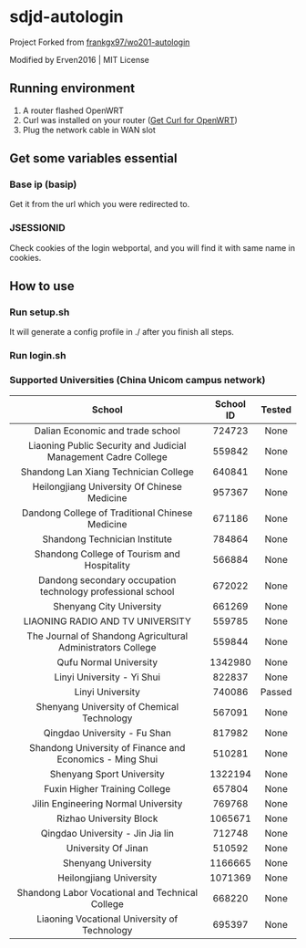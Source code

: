 # sdjd-autologin

Project Forked from [frankgx97/wo201-autologin](https://github.com/frankgx97/wo201-autologin)

Modified by Erven2016 | MIT License

## Running environment

1. A router flashed OpenWRT
2. Curl was installed on your router ([Get Curl for OpenWRT](https://openwrt.org/packages/pkgdata/curl))
3. Plug the network cable in WAN slot

## Get some variables essential

### Base ip (basip)

Get it from the url which you were redirected to.

### JSESSIONID

Check cookies of the login webportal, and you will find it with same name in cookies.

## How to use

### Run setup.sh

It will generate a config profile in ./ after you finish all steps.

### Run login.sh

### Supported Universities (China Unicom campus network)
| School | School ID | Tested |
| :---: | :---: | :--: |
| Dalian Economic and trade school | 724723 | None |
| Liaoning Public Security and Judicial Management Cadre College | 559842 | None |
| Shandong Lan Xiang Technician College | 640841 | None |
| Heilongjiang University Of Chinese Medicine | 957367 | None |
| Dandong College of Traditional Chinese Medicine | 671186 | None |
| Shandong Technician Institute | 784864 | None |
| Shandong College of Tourism and Hospitality | 566884 | None |
| Dandong secondary occupation technology professional school | 672022 | None |
| Shenyang City University | 661269 | None |
| LIAONING RADIO AND TV UNIVERSITY | 559785 | None |
| The Journal of Shandong Agricultural Administrators College | 559844 | None |
| Qufu Normal University | 1342980 | None |
| Linyi University - Yi Shui | 822837 | None |
| Linyi University | 740086 | Passed |
| Shenyang University of Chemical Technology | 567091 | None |
| Qingdao University - Fu Shan | 817982 | None |
| Shandong University of Finance and Economics - Ming Shui | 510281 | None |
| Shenyang Sport University | 1322194 | None |
| Fuxin Higher Training College | 657804 | None |
| Jilin Engineering Normal University | 769768 | None |
| Rizhao University Block | 1065671 | None |
| Qingdao University - Jin Jia lin | 712748 | None |
| University Of Jinan | 510592 | None |
| Shenyang University | 1166665 | None |
| Heilongjiang University | 1071369 | None |
| Shandong Labor Vocational and Technical College | 668220 | None |
| Liaoning Vocational University of Technology | 695397 | None |
